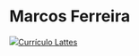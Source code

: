 # Marcos Ferreira

<div>
  <a href='https://lattes.cnpq.br/8306745786032285'><img src='https://www.gov.br/observatorio/pt-br/assuntos/programas-academicos/imagens/Lattes.png/@@images/image'>Currículo Lattes</a>
</div>
